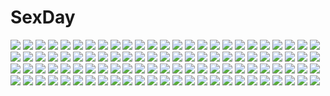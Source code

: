 # SexDay
![](https://konachan.com/jpeg/dfede875d970b4535f397ac7dbecfdce/Konachan.com%20-%20133062%20akatsuki-works%20blush%20breasts%20brown_hair%20game_cg%20haruki_urara%20long_hair%20nipples%20panties%20saeki_hokuto%20striped_panties%20topless%20underwear%20wet.jpg)
![](https://konachan.com/jpeg/10e94e3fc27425a208003ac8c21d9e42/Konachan.com%20-%2035229%20dark%20kitsu_chiri%20sayonara_zetsubou_sensei%20vector.jpg)
![](https://konachan.com/jpeg/ccb878ba775a39f4f5bddb3c9331aa32/Konachan.com%20-%2035910%20hayate_no_gotoku%20nishizawa_ayumu.jpg)
![](https://konachan.com/image/4d1f22ce99d6a433fb2f4b7833ff43e9/Konachan.com%20-%2098304%20animal%20bird%20clouds%20hatsune_miku%20hazfirst%20long_hair%20petals%20scarf%20sky%20thighhighs%20twintails%20vocaloid.jpg)
![](https://konachan.com/jpeg/491c560e038e7f1b3ab8d47127923de9/Konachan.com%20-%20265096%20book%20brown_hair%20building%20car%20city%20clouds%20drink%20food%20group%20hat%20male%20original%20purple_eyes%20scarf%20scenic%20shade%20short_hair%20sky%20vikpie.jpg)
![](https://konachan.com/image/70bfa3a4d01c7114a12e9834e6c3d056/Konachan.com%20-%20208590%20blonde_hair%20blue_eyes%20breasts%20cherry%20cleavage%20figure%20food%20fruit%20kashiwazaki_sena%20kneehighs%20photo%20ponytail%20school_uniform%20skirt.jpg)
![](https://konachan.com/image/d5a16439cf4df6a2c9149f396eabea81/Konachan.com%20-%2096961%20black_hair%20breasts%20cleavage%20dress%20gloves%20gun%20horns%20long_hair%20original%20pantyhose%20pointed_ears%20red_eyes%20tsunekun%20weapon%20wings.jpg)
![](https://konachan.com/jpeg/8f58bbfc7a7e310094ebd1579ff6eaac/Konachan.com%20-%20292083%20animal%20aqua_eyes%20ass%20blush%20breasts%20candy%20cat_smile%20christmas%20condom%20dildo%20lollipop%20mirrorks%20nude%20rabbit%20snow%20vibrator%20vocaloid%20wink%20yuki_miku.jpg)
![](https://konachan.com/image/bd60ba099d3ffa985e73b783aea00f40/Konachan.com%20-%20246339%20bell%20bikini_top%20black_hair%20bow%20candy%20elbow_gloves%20gloves%20gray_hair%20lollipop%20long_hair%20navel%20ribbons%20tagme_%28artist%29%20thighhighs%20twintails.jpg)
![](https://konachan.com/jpeg/80235fe4f72a6cef08d90d2d2a28f89e/Konachan.com%20-%2069417%20amakura%20censored%20footjob%20game_cg%20id_-rebirth_session-%20penis%20root_nuko%20saionji_kyouko.jpg)
![](https://konachan.com/jpeg/51e5a44868471e0e6e3c43f907d4954f/Konachan.com%20-%20195785%202girls%20animal_ears%20blush%20breasts%20catgirl%20neko_works%20nekopara%20nipples%20no_bra%20original%20pajamas%20panties%20sayori%20striped_panties%20tail%20underwear.jpg)
![](https://konachan.com/jpeg/c0e48acaa4029d05bfbe67232f24c438/Konachan.com%20-%20160557%20blue_hair%20flowers%20g_yuusuke%20japanese_clothes%20long_hair%20miko%20moon%20night%20original%20red_eyes%20torii.jpg)
![](https://konachan.com/image/c484d84eb331bbec636d079ee6f93035/Konachan.com%20-%20175373%20blue_hair%20breasts%20brown_eyes%20idolmaster%20kaiga%20kisaragi_chihaya%20long_hair%20nipples%20nude.jpg)
![](https://konachan.com/jpeg/d78b00d90526f57ab892c27068116a39/Konachan.com%20-%20177654%20bow%20brown_eyes%20brown_hair%20game_cg%20giga%20kiss_ato%20panties%20see_through%20short_hair%20spread_legs%20tagme_%28artist%29%20thighhighs%20underwear%20water%20wet.jpg)
![](https://konachan.com/image/ca3c032f82f24b4cf870f64674231e14/Konachan.com%20-%20285082%20aliasing%20blonde_hair%20braids%20cropped%20dark_skin%20fate_grand_order%20fate_%28series%29%20gloves%20long_hair%20red_eyes%20sideboob%20white%20yuzuki_gao.jpg)
![](https://konachan.com/image/a0a334eab1c39ba93ee8b4af8242544b/Konachan.com%20-%20241203%20imaizumi_kagerou%20mermaid%20niy_%28nenenoa%29%20sekibanki%20touhou%20wakasagihime%20wolfgirl.jpg)
![](https://konachan.com/image/df66a253139c2675d031529c5668c5e0/Konachan.com%20-%2024738%20close%20rozen_maiden%20suigintou.jpg)
![](https://konachan.com/image/6baae246bd5437ac49c5db32cc54cd59/Konachan.com%20-%20270487%20blonde_hair%20boots%20bow%20building%20game_cg%20gun%20hat%20long_hair%20pink_eyes%20praline%20riv%20school_uniform%20skirt%20snow%20thighhighs%20twintails%20weapon%20winter.jpg)
![](https://konachan.com/jpeg/d8c348a8de2d48bf34f4cb8b39d87fc7/Konachan.com%20-%20152201%20bow%20building%20game_cg%20hinasaki%20jin_satsuki%20jirai_soft%20kawashima_hideya%20male%20skirt%20stockings%20tie%20tree%20tsuisou_no_augment.jpg)
![](https://konachan.com/jpeg/3d5602c8f3d8137081c6c228ddf1fa1a/Konachan.com%20-%20149934%20akiyoshi_nekoko%20animal%20bird%20clouds%20game_cg%20koiiro_marriage%20marmalade%20sasorigatame%20skirt%20sky%20twintails.jpg)
![](https://konachan.com/jpeg/fa1647bc8b8ce4e0ba8081ac92d8667b/Konachan.com%20-%20164595%203rd_eye%20building%20city%20game_cg%20gensou_no_idea%20long_hair%20makita_maki%20moon%20nanami_naru%20night%20pink_hair%20sky%20thighhighs.jpg)
![](https://konachan.com/image/5d49022c933a85bb17934f873e7665e9/Konachan.com%20-%208493%20itou_noiji%20tagme.jpg)
![](https://konachan.com/image/82d450f0631f72641bebd5379e267e1a/Konachan.com%20-%2014471%20tagme.jpg)
![](https://konachan.com/jpeg/d6d3f6d41ee3e3ab67e03903d031d118/Konachan.com%20-%20252871%20anchovy%20bow%20brown_eyes%20censored%20cum%20girls_und_panzer%20gray_hair%20kztk%20long_hair%20penis%20pubic_hair%20twintails.jpg)
![](https://konachan.com/image/029d920f7bc91e04d8db9690e8332be1/Konachan.com%20-%2047897%20sora_wo_kakeru_shoujo.jpg)
![](https://konachan.com/jpeg/4d825b0dfa9c7a016f7db10814d11cb4/Konachan.com%20-%20138634%20blush%20brown_hair%20flowers%20goose_h%20original%20tree.jpg)
![](https://konachan.com/image/2f1c19242a161be3f9f94768d99d8e26/Konachan.com%20-%2056895%20aqua_eyes%20bikini%20book%20drink%20food%20fruit%20galge.com%20logo%20long_hair%20necklace%20nipples%20phone%20ribbons%20shade%20swimsuit%20twintails%20watermelon%20wristwear.jpg)
![](https://konachan.com/image/5f9acae741bda70fdfb845f50a1d7767/Konachan.com%20-%2066468%20animal_ears%20breasts%20cleavage%20drink%20kayou_%28artist%29%20original%20tail%20thighhighs.jpg)
![](https://konachan.com/image/504cf67c4a4e6ec2871abb35b61b41db/Konachan.com%20-%20150158%20armais_%28me-chan337%29%20ass%20darkstalkers%20green_eyes%20green_hair%20morrigan_aensland%20pantyhose%20white%20wings.jpg)
![](https://konachan.com/image/5f6fd0f28510a5c925a1f807737fa110/Konachan.com%20-%20161246%20animal_ears%20beach%20bikini%20bunny_ears%20bunnygirl%20catgirl%20cirno%20fairy%20group%20lu_hao_liang%20myon%20sleeping%20swim_ring%20swimsuit%20tail%20touhou%20underboob.jpg)
![](https://konachan.com/image/1e4923e6c7ffbdc5d3ab434a22607c4d/Konachan.com%20-%20248877%20aqua_eyes%20cape%20feathers%20gloves%20gray_hair%20gun%20hat%20original%20pixiv_fantasia%20thighhighs%20weapon%20yuushouku.jpg)
![](https://konachan.com/image/85a035f4cde5d9ad23429873d884fa04/Konachan.com%20-%208964%20tagme%20wings.jpg)
![](https://konachan.com/image/80a3a629877b3d85750d03c4cf57038f/Konachan.com%20-%2042460%20ken_marinaris%20mecha%20zone_of_the_enders.jpg)
![](https://konachan.com/image/1415a6f38e73e361e0b6899e4b33f7c4/Konachan.com%20-%20257437%20all_male%20animal%20aqua_eyes%20bird%20blonde_hair%20drink%20food%20giorno_giovanna%20guido_mista%20jojo_no_kimyou_na_bouken%20kankito%20male%20pizza%20short_hair%20turtle.jpg)
![](https://konachan.com/image/1124be3c20a42c05fb9bfb3f876d5d3f/Konachan.com%20-%20246815%20brown_hair%20drink%20food%20lm7_%28op-center%29%20long_hair%20necklace%20original%20skirt%20thighhighs%20yellow_eyes.jpg)
![](https://konachan.com/image/0d0e8741c543377332e3aab361b35ca2/Konachan.com%20-%2029386%20shingetsutan_tsukihime%20tohno_akiha.jpg)
![](https://konachan.com/image/465e8195d3fa201c3e5965c1b0d43408/Konachan.com%20-%2025947%20chobits%20freya%20purple%20tattoo%20techgirl%20vector.jpeg)
![](https://konachan.com/jpeg/882344206267a2165cb06844a525cabc/Konachan.com%20-%2050944%20barefoot%20loli%20pop%20scan%20swim_ring%20swimsuit.jpg)
![](https://konachan.com/jpeg/06b164c343f4d645f4e67b8ff2954291/Konachan.com%20-%20254391%20aqua_eyes%20blush%20breasts%20brown_hair%20headband%20idolmaster%20long_hair%20miazi%20navel%20nipples%20no_bra%20ribbons%20sagisawa_fumika%20see_through%20shirt_lift%20topless.jpg)
![](https://konachan.com/image/61ddd2ea4db4ddeee64ef1d761838d51/Konachan.com%20-%2060889%20chiba_sadoru%20galge.com%20logo%20long_hair%20pink_eyes%20tagme%20wings.jpg)
![](https://konachan.com/image/40cc0969590c9ab004c14c7dbe2d4c37/Konachan.com%20-%20114343%20dragon%20gia%20tagme.jpg)
![](https://konachan.com/image/0cba99b36a1d03480bd103d889015235/Konachan.com%20-%2044484%20card_captor_sakura%20moonknives.jpg)
![](https://konachan.com/image/b6a9bdb7067ea274c477db463ab2fd3c/Konachan.com%20-%20241278%20animal%20arizuka_%2813033303%29%20bird%20cat%20horns%20original%20stairs%20tree%20watermark.jpg)
![](https://konachan.com/image/fc200d168f5eb34985c8b4f96d8c31ff/Konachan.com%20-%2016039%20tagme.gif)
![](https://konachan.com/image/da0f34e7e0d9e02e790b005cf89b99be/Konachan.com%20-%20114404%202girls%20boots%20breasts%20cleavage%20hat%20nopan%20panties%20sword%20tagme%20underwear%20weapon%20witch.jpg)
![](https://konachan.com/jpeg/a53aef100265624776fa14062ccba1d0/Konachan.com%20-%2070803%20hidamari_sketch%20natsume%20vector.jpg)
![](https://konachan.com/jpeg/fd847379f33bf48b12c42d8f9e26edec/Konachan.com%20-%20274702%202girls%20breasts%20brown_hair%20cleavage%20dark_skin%20erect_nipples%20fate_%28series%29%20green_eyes%20headband%20long_hair%20necklace%20purple_eyes%20purple_hair%20swimsuit.jpg)
![](https://konachan.com/image/bebeb74e0fb920cfae70f596cfce988a/Konachan.com%20-%2049702%20fantasy_earth_zero.jpg)
![](https://konachan.com/image/a1d6b92d17f54ceb77a28409b5ed9d4b/Konachan.com%20-%2054388%20animal%20bird%20fujiwara_no_mokou%20touhou.jpg)
![](https://konachan.com/image/8ea07e644c42e158606fb652b2a4efec/Konachan.com%20-%2063490%20blush%20cameltoe%20favorite%20game_cg%20maid%20minahoshi_asuho%20panties%20red_eyes%20red_hair%20shida_kazuhiro%20short_hair%20skirt%20skirt_lift%20thighhighs%20underwear.jpg)
![](https://konachan.com/image/b1a41e2e0a16900c986389fa5e7fdd0e/Konachan.com%20-%2092686%20christmas%20hatsune_miku%20vocaloid.jpg)
![](https://konachan.com/image/ed044d153bdc4a8bd4aa76abdd01026e/Konachan.com%20-%20245047%20beach%20bikini%20blonde_hair%20blush%20bow%20breasts%20clouds%20eromanga-sensei%20long_hair%20navel%20ponytail%20shiro_kuma_shake%20sky%20swimsuit%20water%20yamada_elf%20yellow_eyes.jpg)
![](https://konachan.com/image/23fa74ebc234da24cd743487214bd808/Konachan.com%20-%2084039%20chain%20dress%20food%20gin_%28oyoyo%29%20original%20pink_hair%20takagi_%28tansuke%29%20thighhighs.jpg)
![](https://konachan.com/image/2476cf4f4b031d28faac9ce9632ad1e4/Konachan.com%20-%20113521%20blue_eyes%20blue_hair%20dress%20flowers%20garter_belt%20hatsune_miku%20long_hair%20memai%20twintails%20vocaloid.jpg)
![](https://konachan.com/jpeg/578c9c208cc86fc2ff45d0875c172ead/Konachan.com%20-%20110862%20clouds%20dark%20remilia_scarlet%20silhouette%20sky%20touhou%20vampire%20wings%20yoshioka_yoshiko.jpg)
![](https://konachan.com/image/f174ad7570e40239bd4d09dc44cddfbd/Konachan.com%20-%2017003%20animal%20dog%20ever17%20yagami_coco.jpg)
![](https://konachan.com/image/9d671ae6587fa7a4eeffd31f7dc3c96c/Konachan.com%20-%20186203%20bed%20blush%20breasts%20brown_eyes%20censored%20cube%20cum%20enomoto_kaho%20game_cg%20green_hair%20kantoku%20nude%20penis%20sex%20spread_legs%20your_diary.jpg)
![](https://konachan.com/jpeg/efcc8a75b10a6be7806a33b8a197b471/Konachan.com%20-%20236012%20blue%20building%20flowers%20fuji_choko%20petals%20rose%20scenic%20water.jpg)
![](https://konachan.com/jpeg/42a4819a30e65c2babb04f35ddb9e347/Konachan.com%20-%20289383%20aqua_hair%20blush%20bow%20brown_eyes%20brown_hair%20cropped%20genderswap%20group%20hat%20long_hair%20red_eyes%20rinndouk%20short_hair%20signed%20skirt%20twintails%20waifu2x.jpg)
![](https://konachan.com/image/19420df22eec775f604b486af8ddcdfa/Konachan.com%20-%2023232%20bottle_fairy%20chiriri%20hororo%20kururu%20oboro%20pointed_ears%20sarara%20tokumi_yuiko.jpg)
![](https://konachan.com/jpeg/dcf1ad35c519af3cb4a770121f6810dd/Konachan.com%20-%20228169%20aliasing%20aqua_eyes%20fang%20foxgirl%20loli%20long_hair%20no_bra%20original%20panties%20red_eyes%20sideboob%20sleeping%20tail%20twintails%20u_rin%20underwear%20wink%20wristwear.jpg)
![](https://konachan.com/jpeg/50eede622f19a429c15e959240703d90/Konachan.com%20-%20277279%20blush%20breasts%20brown_hair%20fingering%20panty_pull%20pubic_hair%20pussy%20shirt_lift%20short_hair%20spread_legs%20tagme_%28artist%29%20tan_lines%20yellow_eyes.jpg)
![](https://konachan.com/image/28758c66ea7f77999e383e3f95ac87b5/Konachan.com%20-%20133215%20ar_tonelico%20inumori_sayaka%20jakuri%20red_eyes%20tagme.jpg)
![](https://konachan.com/image/b9dcbc58cd529bb1224f73a0426b1aa2/Konachan.com%20-%20103352%20apron%20black_hair%20blue_eyes%20brown_eyes%20brown_hair%20catgirl%20garter%20group%20headdress%20k-on%21%20long_hair%20maid%20nardack%20short_hair%20signed%20thighhighs%20twintails.jpg)
![](https://konachan.com/jpeg/91e1d7e6c1062af1d026a8ca1469db5b/Konachan.com%20-%20301957%202girls%20ass%20blonde_hair%20blue_eyes%20blush%20cropped%20original%20reinama%20thighhighs%20twins%20white.jpg)
![](https://konachan.com/image/c355ea0559b665b44bee814513396a18/Konachan.com%20-%2024658%20azumanga_daioh%20cosplay%20doctor_who%20kasuga_ayumu.jpg)
![](https://konachan.com/image/4def345ab10fe52809cc20f150f91ace/Konachan.com%20-%20134081%20blonde_hair%20blush%20coco0932%20fire%20flandre_scarlet%20hat%20red_eyes%20short_hair%20skirt%20touhou%20vampire%20wings.jpg)
![](https://konachan.com/image/f09a5e3b19a8f154200c2a9dc5b2463f/Konachan.com%20-%20135846%20apron%20black_hair%20eyepatch%20green_eyes%20gun%20long_hair%20maid%20moekan%20moekko_company%20n12%20panties%20pantyhose%20ribbons%20scarf%20suzuri%20underwear%20weapon%20white.jpg)
![](https://konachan.com/image/6606efed19bd6f42fca0073b85f8aca8/Konachan.com%20-%20109629%20ass%20bed%20censored%20game_cg%20green_eyes%20nipples%20nopan%20panties%20panty_pull%20penis%20pussy%20pussy_juice%20sex%20shirt_lift%20skirt%20tel-o%20thighhighs%20underwear.jpg)
![](https://konachan.com/jpeg/c8c60ea2d724f4563272e62ec8e080f1/Konachan.com%20-%20297205%20animal_ears%20brown_hair%20coca_cola%20drink%20fate_stay_night%20fate_%28series%29%20food%20gigamessy%20green_eyes%20original%20pocky%20tail%20twintails%20va-11_hall-a.jpg)
![](https://konachan.com/image/de068793a38329d60c7cf4b75a7bba4e/Konachan.com%20-%20139787%20hat%20long_hair%20patchouli_knowledge%20purple_eyes%20purple_hair%20tagme%20touhou.jpg)
![](https://konachan.com/jpeg/8778ac907e5eb77fa08e9888a8bb2e07/Konachan.com%20-%20114073%20game_cg%20kasuga_iori%20koku%20mirai_nostalgia.jpg)
![](https://konachan.com/image/8c1bbd37884bd6156db0ef828f7551ce/Konachan.com%20-%2031872%20black_hair%20blush%20breasts%20censored%20cum%20favorite%20game_cg%20happy_margaret%21%20kitanoji_nozomi%20kokonoka%20pussy%20pussy_juice%20yellow_eyes.jpg)
![](https://konachan.com/image/b201ce2c28d353e4f8e214ca349b7e2e/Konachan.com%20-%20132907%20haiyore%21_nyaruko-san%20koin%20long_hair%20nyaruko%20yasaka_mahiro.jpg)
![](https://konachan.com/image/cfad997c9ce7b6688b88c1220b14de72/Konachan.com%20-%2025426%20eureka_seven%20mecha%20nirvash.jpeg)
![](https://konachan.com/image/15d29977acfe6aeaf854996b430f2d62/Konachan.com%20-%2036730%20pia_carrot_gp.jpg)
![](https://konachan.com/jpeg/8af18c0f58afc711d21041373d5d27aa/Konachan.com%20-%20198431%20bed%20blush%20breasts%20censored%20cum%20game_cg%20himeno_towa%20long_hair%20minori%20nipples%20no_bra%20penis%20pussy%20sex%20spread_legs%20thighhighs%20wet%20yuzuna_hiyo.jpg)
![](https://konachan.com/image/3c5a09f7250fc67212fccd4570b767e0/Konachan.com%20-%2013919%202000%20anthropomorphism%20os-tan%20sanada%20ufo_princess_valkyrie%20windows.jpg)
![](https://konachan.com/image/6f1ef85248474e77b8c4933898a7369b/Konachan.com%20-%20220431%20kirisame_marisa%20risutaru%20touhou.jpg)
![](https://konachan.com/image/46c15c5835093fa418a17325f9bead19/Konachan.com%20-%2036016%20after%20ass%20bra%20kishi_youko%20panties%20purple_hair%20striped_panties%20underwear.jpg)
![](https://konachan.com/image/99b73df658b2af4b4a77abfad50e0bd0/Konachan.com%20-%20157034%20ball%20dress%20ginaliy%20hatsune_miku%20kagamine_len%20kagamine_rin%20male%20stockings%20vocaloid.jpg)
![](https://konachan.com/image/57b53bfc75c4efbfc454515f15ddb662/Konachan.com%20-%20114927%20anal%20animal_ears%20ass%20bed%20fingering%20masturbation%20nude%20panties%20panty_pull%20pussy%20red_eyes%20tail%20uncensored%20underwear%20white_hair%20wolfgirl.jpg)
![](https://konachan.com/image/eb717e59d6aea8181094569226f5c7e9/Konachan.com%20-%20198710%20brown_hair%20dress%20joseph_lee%20long_hair%20mask%20original%20pixiv_fantasia%20pointed_ears%20red_hair%20ribbons%20shorts%20sword%20weapon.jpg)
![](https://konachan.com/jpeg/89d70b67d08b2329a87469ae93f6b6b2/Konachan.com%20-%20289455%20aqua_eyes%20bed%20blue_hair%20blush%20breasts%20long_hair%20navel%20ofuda%20pussy%20shirt_lift%20touhou%20ur9750%20yorigami_shion.jpg)
![](https://konachan.com/jpeg/9788cd8b56786dc6d00881bcc36d70da/Konachan.com%20-%20132810%20game_cg%20strawberry_feels%20yoshiwo.jpg)
![](https://konachan.com/image/0ac53164056822adcf393e8ab614524a/Konachan.com%20-%20115341%20akiyama_mio%20k-on%21%20panties%20skirt%20striped_panties%20tagme_%28artist%29%20thighhighs%20underwear.jpg)
![](https://konachan.com/image/70d54f790f608df61d9e46ab7599043f/Konachan.com%20-%20196441%20anthropomorphism%20aqua_eyes%20dark_skin%20gray_hair%20long_hair%20mentei_yakuna%20ro-500_%28kancolle%29%20school_swimsuit%20swim_ring%20swimsuit%20tan_lines.jpg)
![](https://konachan.com/image/ad175343ca4648384f484afb50d1e560/Konachan.com%20-%2082191%20barefoot%20dress%20hiiragi_kagami%20isou_nagi%20izumi_konata%20lucky_star%20tree%20water.jpg)
![](https://konachan.com/image/96bf47ed7c1b8ebbf0e2237c101c28d1/Konachan.com%20-%20113939%20black_matagi%20black_rock_shooter%20headphones%20huke%20purple_eyes%20weapon.jpg)
![](https://konachan.com/image/007be544f162836c5e73087c853fddf3/Konachan.com%20-%20307312%20apron%20blue_eyes%20blush%20bow%20dress%20drink%20fang%20food%20fruit%20gloves%20group%20headdress%20long_hair%20original%20sketch%20twintails%20waitress%20watermark%20wink%20wristwear.jpg)
![](https://konachan.com/jpeg/e9df42ac94a849888e9e9efd0d6ab2d6/Konachan.com%20-%2092505%20blonde_hair%20blush%20fujishima_takumi%20game_cg%20green_eyes%20gym_uniform%20kanemoto_akari%20kobuichi%20long_hair%20noble_works%20yuzusoft.jpg)
![](https://konachan.com/image/08073982c17b47b22e73ea08d169e9be/Konachan.com%20-%20176865%20breasts%20brown_hair%20christmas%20cleavage%20hagiwara_yukiho%20hat%20idolmaster%20natsu%20navel%20santa_costume%20santa_hat%20yellow_eyes.jpg)
![](https://konachan.com/image/e4c68529fe2bf4dcf809102e92063f80/Konachan.com%20-%2054497%20all_male%20araragi_koyomi%20bakemonogatari%20black_eyes%20black_hair%20book%20male%20monogatari_%28series%29%20open_shirt%20short_hair%20tagme_%28artist%29.jpg)
![](https://konachan.com/image/ab3fb172fc09879905403b4560c23f0e/Konachan.com%20-%2099966%20green_eyes%20green_hair%20gumi%20vocaloid.jpg)
![](https://konachan.com/jpeg/32901c8e0d8cf26b9cfe9e06902e60d3/Konachan.com%20-%20149724%20chuunibyou_demo_koi_ga_shitai%21%20purple_eyes%20purple_hair%20tagme%20takanashi_touka.jpg)
![](https://konachan.com/jpeg/73c941ce4a7b836755efac7d7a76da9e/Konachan.com%20-%20254802%20blue_eyes%20breasts%20erect_nipples%20navel%20ozawa_yuu%20purple_hair%20ribbons%20thighhighs%20third-party_edit%20white.jpg)
![](https://konachan.com/image/8f3ce487377c6bec32a76943cff95178/Konachan.com%20-%2019380%20mahou_tsukai_ni_taisetsu_na_koto%20somedays_dreamers%20yoshizuki_kumichi.jpg)
![](https://konachan.com/image/dac97d09d89abf611c3cbf70ae5b71c7/Konachan.com%20-%2055563%20kagamine_rin%20tamura_hiro%20umbrella%20vocaloid.jpg)
![](https://konachan.com/image/7681bca13ef18493973ad9e236fe12ce/Konachan.com%20-%20145547%20bow%20braids%20clouds%20gray_hair%20headdress%20izayoi_sakuya%20maid%20moon%20nekominase%20night%20red%20red_eyes%20ribbons%20short_hair%20sky%20touhou.jpg)
![](https://konachan.com/image/e9bccf1480b70dc9dd624d5fe1b25d72/Konachan.com%20-%2024116%20animal%20dark%20dog%20elfen_lied%20mayu_%28elfen_lied%29%20nana_%28elfen_lied%29%20pink_hair%20red_eyes%20short_hair.jpg)
